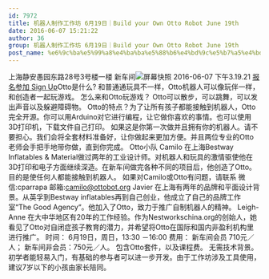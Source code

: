 ```yaml
---
id: 7972
title: 机器人制作工作坊 6月19日｜Build your Own Otto Robot June 19th
date: 2016-06-07 15:21:22
author: 36
group: 机器人制作工作坊 6月19日｜Build your Own Otto Robot June 19th
post_name: %e6%9c%ba%e5%99%a8%e4%ba%ba%e5%88%b6%e4%bd%9c%e5%b7%a5%e4%bd%9c%e5%9d%8a-6%e6%9c%8819%e6%97%a5%ef%bd%9cbuild-your-own-otto-robot-june-19th
---
```


上海静安愚园东路28号3号楼一楼 新车间![屏幕快照 2016-06-07 下午3.19.21](http://139.162.84.35/wp-content/uploads/2016/06/屏幕快照-2016-06-07-下午3.19.21.png) [报名参加 Sign Up](http://www.huodongxing.com/event/3338327429400 "立即报名")Otto是什么? 和普通通玩具不一样，Otto机器人可以像玩伴一样，和创造者一起玩游戏。 怎么来和Otto玩游戏？ Otto可以散步，可以跳舞，可以发出声音以及躲避障碍物。 Otto的特点？为了让所有孩子都能接触到机器人，Otto完全开源。你可以用Arduino对它进行编程，让它做你喜欢的事情。也可以使用3D打印机，下载文件自己打印。 如果这是你第一次做并且拥有你的机器人。请不要担心。我们会将全套材料准备好，让你做起来更加方便。并且两位专业的Otto老师会手把手地带你做，直到你完成。 Otto小队 Camilo 在上海Bestway Inflatables & Material做过两年的工业设计师。对机器人和玩具的激情驱使他在3D打印和电子方面继续深造。在新车间做完各种不同的项目后，他创造了Otto。目的是使任何人都能接触到机器人。 如果对Camilo或Otto有问题，请联系 微信:cparrapa 邮箱:camilo@ottobot.org Javier 在上海有两年的品牌和平面设计背景。从英孚到Bestway inflatables再到自己创业，他成立了自己的品牌工作室“The Good Agency“。他加入了Otto，致力于推广自制机器人的精神。 Leigh-Anne 在大中华地区有20年的工作经验。作为Nestworkschina.org的创始人，她看见了Otto对自闭症孩子教育的潜力，并希望将Otto在国际和国内非盈利机构里进行推广。 时间： 6月19日，周日，13:30 －16:00 费用： 新车间会员 710元／人； 新车间非会员：750元／人。 包含Otto套件，以及课程费。 无需技术背景。初学者能轻易入门，有基础的参与者可以进一步开发。由于工作坊涉及工具使用，建议7岁以下的小孩由家长陪同。